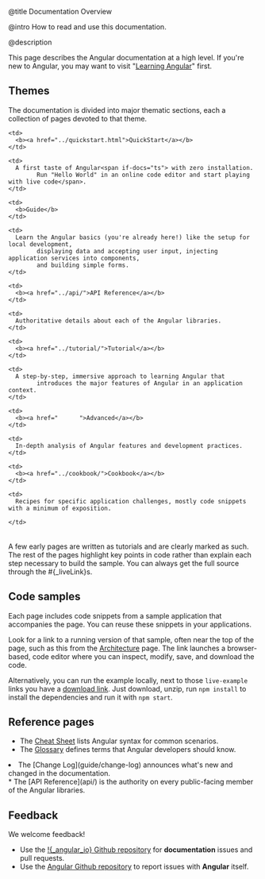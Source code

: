 @title
Documentation Overview

@intro
How to read and use this documentation.

@description

This page describes the Angular documentation at a high level.
If you're new to Angular, you may want to visit "[Learning Angular](guide/learning-angular)" first.

## Themes

The documentation is divided into major thematic sections, each
a collection of pages devoted to that theme.



<table width="100%">

  <col width="15%">

  </col>

  <col>

  </col>

  <tr style=top>

    <td>
      <b><a href="../quickstart.html">QuickStart</a></b>
    </td>

    <td>
      A first taste of Angular<span if-docs="ts"> with zero installation.       
            Run "Hello World" in an online code editor and start playing with live code</span>.
    </td>

  </tr>

  <tr style=top>

    <td>
      <b>Guide</b>
    </td>

    <td>
      Learn the Angular basics (you're already here!) like the setup for local development,      
            displaying data and accepting user input, injecting application services into components,      
            and building simple forms.
    </td>

  </tr>

  <tr style=top>

    <td>
      <b><a href="../api/">API Reference</a></b>
    </td>

    <td>
      Authoritative details about each of the Angular libraries.
    </td>

  </tr>

  <tr style=top>

    <td>
      <b><a href="../tutorial/">Tutorial</a></b>
    </td>

    <td>
      A step-by-step, immersive approach to learning Angular that      
            introduces the major features of Angular in an application context.
    </td>

  </tr>

  <tr style=top>

    <td>
      <b><a href="      ">Advanced</a></b>
    </td>

    <td>
      In-depth analysis of Angular features and development practices.
    </td>

  </tr>

  <tr style=top if-docs="ts">

    <td>
      <b><a href="../cookbook/">Cookbook</a></b>
    </td>

    <td>
      Recipes for specific application challenges, mostly code snippets with a minimum of exposition.      
            
    </td>

  </tr>

</table>

A few early pages are written as tutorials and are clearly marked as such.
The rest of the pages highlight key points in code rather than explain each step necessary to build the sample.
You can always get the full source through the #{_liveLink}s.

## Code samples

Each page includes code snippets from a sample application that accompanies the page.
You can reuse these snippets in your applications.

Look for a link to a running version of that sample, often near the top of the page,
such as this <live-example nodownload name="architecture"></live-example> from the [Architecture](guide/architecture) page.
<span if-docs="ts">
The link launches a browser-based, code editor where you can inspect, modify, save, and download the code.
</span>

Alternatively, you can run the example locally, next to those `live-example` links you have a <a href="/resources/zips/architecture/architecture.zip">download link</a>.
Just download, unzip, run `npm install` to install the dependencies and run it with `npm start`.

## Reference pages

* The [Cheat Sheet](guide/cheatsheet) lists Angular syntax for common scenarios.
* The [Glossary](guide/glossary) defines terms that Angular developers should know.
<li if-docs="ts">The [Change Log](guide/change-log) announces what's new and changed in the documentation.</li>
* The [API Reference](api/) is the authority on every public-facing member of the Angular libraries.

## Feedback

We welcome feedback! 

* Use the <a href="!{_ngDocRepoURL}" target="_blank" title="angular docs on github">!{_angular_io} Github repository</a> for **documentation** issues and pull requests.
* Use the <a href="!{_ngRepoURL}" target="_blank" title="angular source on github">Angular Github repository</a> to report issues with **Angular** itself.